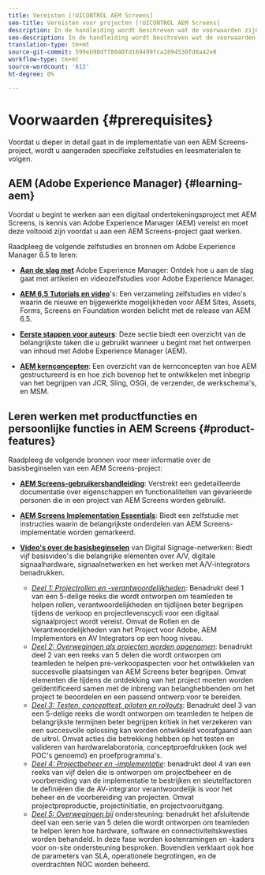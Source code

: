 ```yaml
---
title: Vereisten [!UICONTROL AEM Screens]
seo-title: Vereisten voor projecten [!UICONTROL AEM Screens]
description: In de handleiding wordt beschreven wat de voorwaarden zijn voordat u een AEM Screens-project start.
seo-description: In de handleiding wordt beschreven wat de voorwaarden zijn voordat u een AEM Screens-project start.
translation-type: tm+mt
source-git-commit: 599eb98dff8040fd169499fca2894530fd8a42e8
workflow-type: tm+mt
source-wordcount: '612'
ht-degree: 0%

---
```



# Voorwaarden {#prerequisites}

Voordat u dieper in detail gaat in de implementatie van een AEM Screens-project, wordt u aangeraden specifieke zelfstudies en leesmaterialen te volgen.

## AEM (Adobe Experience Manager) {#learning-aem}

Voordat u begint te werken aan een digitaal ondertekeningsproject met AEM Screens, is kennis van Adobe Experience Manager (AEM) vereist en moet deze voltooid zijn voordat u aan een AEM Screens-project gaat werken.

Raadpleeg de volgende zelfstudies en bronnen om Adobe Experience Manager 6.5 te leren:

* **[Aan de slag met](https://helpx.adobe.com/experience-manager/get-started.html)** Adobe Experience Manager: Ontdek hoe u aan de slag gaat met artikelen en videozelfstudies voor Adobe Experience Manager.

* **[AEM 6,5 Tutorials en video](https://helpx.adobe.com/experience-manager/kt/index/aem-6-5-videos.html)**&#39;s: Een verzameling zelfstudies en video&#39;s waarin de nieuwe en bijgewerkte mogelijkheden voor AEM Sites, Assets, Forms, Screens en Foundation worden belicht met de release van AEM 6.5.

* **[Eerste stappen voor auteurs](https://helpx.adobe.com/experience-manager/6-5/sites/authoring/using/first-steps.html)**: Deze sectie biedt een overzicht van de belangrijkste taken die u gebruikt wanneer u begint met het ontwerpen van inhoud met Adobe Experience Manager (AEM).

* **[AEM kernconcepten](https://helpx.adobe.com/experience-manager/6-5/sites/developing/using/the-basics.html)**: Een overzicht van de kernconcepten van hoe AEM gestructureerd is en hoe zich bovenop het te ontwikkelen met inbegrip van het begrijpen van JCR, Sling, OSGi, de verzender, de werkschema&#39;s, en MSM.

## Leren werken met productfuncties en persoonlijke functies in AEM Screens {#product-features}

Raadpleeg de volgende bronnen voor meer informatie over de basisbeginselen van een AEM Screens-project:

* **[AEM Screens-gebruikershandleiding](https://helpx.adobe.com/experience-manager/6-5/screens/user-guide.html)**: Verstrekt een gedetailleerde documentatie over eigenschappen en functionaliteiten van gevarieerde personen die in een project van AEM Screens worden gebruikt.

* **[AEM Screens Implementation Essentials](https://experienceleague.adobe.com/?launch=AEM-7a#recommended/solutions/experience-manager)**: Biedt een zelfstudie met instructies waarin de belangrijkste onderdelen van AEM Screens-implementatie worden gemarkeerd.

* **[Video&#39;s over de basisbeginselen](https://helpx.adobe.com/experience-manager/6-5/screens/user-guide.html?topic=/experience-manager/6-5/screens/morehelp/digital-signage-networks-basics.ug.js)** van Digital Signage-netwerken: Biedt vijf basisvideo&#39;s die belangrijke elementen over A/V, digitale signaalhardware, signaalnetwerken en het werken met A/V-integrators benadrukken.
   * *[Deel 1: Projectrollen en -verantwoordelijkheden](https://helpx.adobe.com/experience-manager/6-5/screens/using/project-roles-responsibilities.html)*: Benadrukt deel 1 van een 5-delige reeks die wordt ontworpen om teamleden te helpen rollen, verantwoordelijkheden en tijdlijnen beter begrijpen tijdens de verkoop en projectlevenscycli voor een digitaal signaalproject wordt vereist. Omvat de Rollen en de Verantwoordelijkheden van het Project voor Adobe, AEM Implementors en AV Integrators op een hoog niveau.
   * *[Deel 2: Overwegingen als projecten worden opgenomen](https://helpx.adobe.com/experience-manager/6-5/screens/using/project-considerations.html)*: benadrukt deel 2 van een reeks van 5 delen die wordt ontworpen om teamleden te helpen pre-verkoopaspecten voor het ontwikkelen van succesvolle plaatsingen van AEM Screens beter begrijpen. Omvat elementen die tijdens de ontdekking van het project moeten worden geïdentificeerd samen met de inbreng van belanghebbenden om het project te beoordelen en een passend ontwerp voor te bereiden.
   * *[Deel 3: Testen, concepttest, piloten en rollouts](https://helpx.adobe.com/experience-manager/6-5/screens/using/testing-pocs-pilots-rollouts.html)*: Benadrukt deel 3 van een 5-delige reeks die wordt ontworpen om teamleden te helpen de belangrijkste termijnen beter begrijpen kritiek in het verzekeren van een succesvolle oplossing kan worden ontwikkeld voorafgaand aan de uitrol. Omvat acties die betrekking hebben op het testen en valideren van hardwarelaboratoria, conceptproefdrukken (ook wel POC&#39;s genoemd) en proefprogramma&#39;s.
   * *[Deel 4: Projectbeheer en -implementatie](https://helpx.adobe.com/experience-manager/6-5/screens/using/project-management-and-deployment.html)*: benadrukt deel 4 van een reeks van vijf delen die is ontworpen om projectbeheer en de voorbereiding van de implementatie te bestrijken en sleutelfactoren te definiëren die de AV-integrator verantwoordelijk is voor het beheer en de voorbereiding van projecten. Omvat projectpreproductie, projectinitiatie, en projectvooruitgang.
   * *[Deel 5: Overwegingen bij](https://helpx.adobe.com/experience-manager/6-5/screens/using/support-considerations.html)* ondersteuning: benadrukt het afsluitende deel van een serie van 5 delen die wordt ontworpen om teamleden te helpen leren hoe hardware, software en connectiviteitskwesties worden behandeld. In deze fase worden kostenramingen en -kaders voor on-site ondersteuning besproken. Bovendien verklaart ook hoe de parameters van SLA, operationele begrotingen, en de overdrachten NOC worden beheerd.

